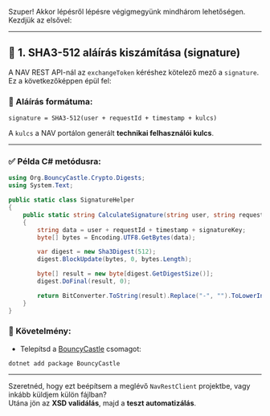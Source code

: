 Szuper! Akkor lépésről lépésre végigmegyünk mindhárom lehetőségen. Kezdjük az elsővel:

---

## 🔐 1. SHA3-512 aláírás kiszámítása (signature)

A NAV REST API-nál az `exchangeToken` kéréshez kötelező mező a `signature`. Ez a következőképpen épül fel:

### 🔣 Aláírás formátuma:
```
signature = SHA3-512(user + requestId + timestamp + kulcs)
```

A `kulcs` a NAV portálon generált **technikai felhasználói kulcs**.

---

### ✅ Példa C# metódusra:

```csharp
using Org.BouncyCastle.Crypto.Digests;
using System.Text;

public static class SignatureHelper
{
    public static string CalculateSignature(string user, string requestId, string timestamp, string signatureKey)
    {
        string data = user + requestId + timestamp + signatureKey;
        byte[] bytes = Encoding.UTF8.GetBytes(data);

        var digest = new Sha3Digest(512);
        digest.BlockUpdate(bytes, 0, bytes.Length);

        byte[] result = new byte[digest.GetDigestSize()];
        digest.DoFinal(result, 0);

        return BitConverter.ToString(result).Replace("-", "").ToLowerInvariant();
    }
}
```

### 🔧 Követelmény:  
- Telepítsd a [BouncyCastle](https://www.nuget.org/packages/BouncyCastle) csomagot:
```
dotnet add package BouncyCastle
```

---

Szeretnéd, hogy ezt beépítsem a meglévő `NavRestClient` projektbe, vagy inkább küldjem külön fájlban?  
Utána jön az **XSD validálás**, majd a **teszt automatizálás**.